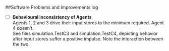 ##Software Problems and Improvements log

  * [ ] **Behavioural inconsistency of Agents**  
Agents 1, 2 and 3 drive their input stores to the minimum required. Agent 4 doesn’t.   
See files simulation.TestC3 and simulation.TestC4, depicting behavior after input stores suffer a positive impulse. Note the interaction between the two.
